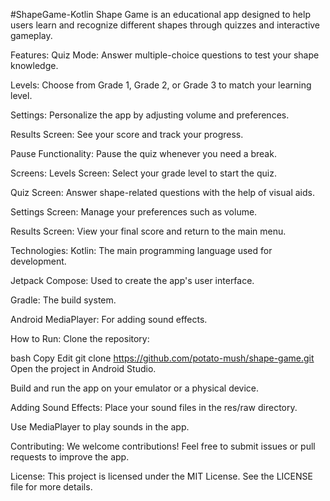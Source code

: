 #ShapeGame-Kotlin
Shape Game is an educational app designed to help users learn and recognize different shapes through quizzes and interactive gameplay.

Features:
Quiz Mode: Answer multiple-choice questions to test your shape knowledge.

Levels: Choose from Grade 1, Grade 2, or Grade 3 to match your learning level.

Settings: Personalize the app by adjusting volume and preferences.

Results Screen: See your score and track your progress.

Pause Functionality: Pause the quiz whenever you need a break.

Screens:
Levels Screen: Select your grade level to start the quiz.

Quiz Screen: Answer shape-related questions with the help of visual aids.

Settings Screen: Manage your preferences such as volume.

Results Screen: View your final score and return to the main menu.

Technologies:
Kotlin: The main programming language used for development.

Jetpack Compose: Used to create the app's user interface.

Gradle: The build system.

Android MediaPlayer: For adding sound effects.

How to Run:
Clone the repository:

bash
Copy
Edit
git clone https://github.com/potato-mush/shape-game.git
Open the project in Android Studio.

Build and run the app on your emulator or a physical device.

Adding Sound Effects:
Place your sound files in the res/raw directory.

Use MediaPlayer to play sounds in the app.

Contributing:
We welcome contributions! Feel free to submit issues or pull requests to improve the app.

License:
This project is licensed under the MIT License. See the LICENSE file for more details.

